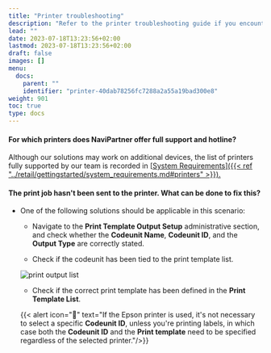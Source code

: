 ```yaml
---
title: "Printer troubleshooting"
description: "Refer to the printer troubleshooting guide if you encounter related issues."
lead: ""
date: 2023-07-18T13:23:56+02:00
lastmod: 2023-07-18T13:23:56+02:00
draft: false
images: []
menu:
  docs:
    parent: ""
    identifier: "printer-40dab78256fc7288a2a55a19bad300e8"
weight: 901
toc: true
type: docs
---
```


#### For which printers does NaviPartner offer full support and hotline?

Although our solutions may work on additional devices, the list of printers fully supported by our team is recorded in [<ins>System Requirements<ins>]({{< ref "../retail/gettingstarted/system_requirements.md#printers" >}}).

#### The print job hasn't been sent to the printer. What can be done to fix this?

- One of the following solutions should be applicable in this scenario:

  - Navigate to the **Print Template Output Setup** administrative section, and check whether the **Codeunit Name**, **Codeunit ID**, and the **Output Type** are correctly stated. 

  - Check if the codeunit has been tied to the print template list.

  ![print output list](print_output_list.PNG)

  - Check if the correct print template has been defined in the **Print Template List**.

  {{< alert icon="📝" text="If the Epson printer is used, it's not necessary to select a specific <b>Codeunit ID</b>, unless you're printing labels, in which case both the <b>Codeunit ID</b> and the <b>Print template</b> need to be specified regardless of the selected printer."/>}}


